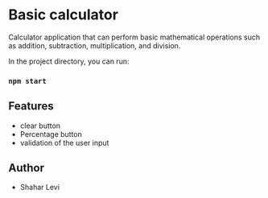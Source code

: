 
# Basic calculator

Calculator application that can perform basic mathematical operations such
as addition, subtraction, multiplication, and division.

In the project directory, you can run:
### `npm start`

## Features

- clear button
- Percentage button
- validation of the user input



## Author

- Shahar Levi

